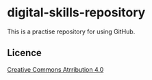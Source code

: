 # digital-skills-repository
This is a practise repository for using GitHub.

## Licence

[Creative Commons Atrribution 4.0](https://github.com/katiemillsau/digital-skills-repository/blob/main/LICENCE.md)

